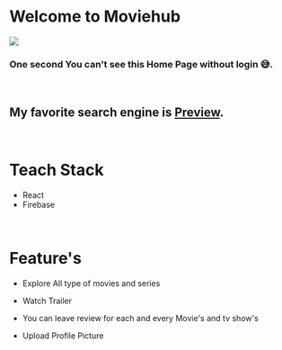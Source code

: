 # Welcome to Moviehub

<img src="https://raw.githubusercontent.com/sakthi0314/movieHubV2/main/Images/moviehub_homepage.png">

### One second You can't see this Home Page without login 😅.

<br/>

## My favorite search engine is [Preview](https://moviehub-2021.netlify.app/).

<br/>

# Teach Stack

- React
- Firebase

<br/>

# Feature's

- Explore All type of movies and series

- Watch Trailer

- You can leave review for each and every Movie's and tv show's

- Upload Profile Picture
